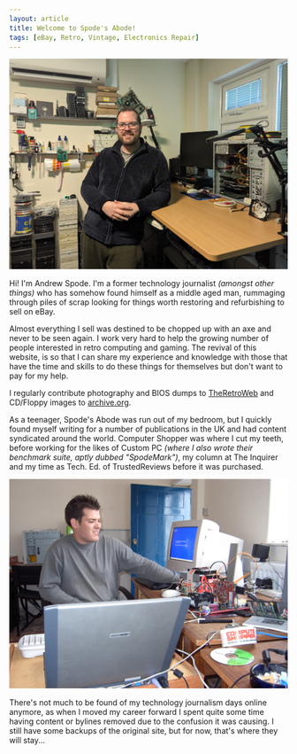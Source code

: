 ```yaml
---
layout: article
title: Welcome to Spode's Abode!
tags: [eBay, Retro, Vintage, Electronics Repair]
---
```


![A tired and ill Andrew Spode at his desk.](/assets/img/Andrew-Spode-at-Desk.jpg)

Hi! I'm Andrew Spode. I'm a former technology journalist _(amongst other things)_ who has somehow found himself as a middle aged man, rummaging through piles of scrap looking for things worth restoring and refurbishing to sell on eBay.

Almost everything I sell was destined to be chopped up with an axe and never to be seen again. I work very hard to help the growing number of people interested in retro computing and gaming. The revival of this website, is so that I can share my experience and knowledge with those that have the time and skills to do these things for themselves but don't want to pay for my help.

I regularly contribute photography and BIOS dumps to [TheRetroWeb](https://www.google.com/search?q=TheRetroWeb+Andrew+Spode&tbm=isch) and CD/Floppy images to [archive.org](https://archive.org/details/@andrewspode). 


As a teenager, Spode's Abode was run out of my bedroom, but I quickly found myself writing for a number of publications in the UK and had content syndicated around the world. Computer Shopper was where I cut my teeth, before working for the likes of Custom PC _(where I also wrote their benchmark suite, aptly dubbed "SpodeMark")_, my column at The Inquirer and my time as Tech. Ed. of TrustedReviews before it was purchased.

![An old picture of me testing graphics cards around 2004](/assets/img/Andrew-Spode-Computer-Shopper.jpg)

There's not much to be found of my technology journalism days online anymore, as when I moved my career forward I spent quite some time having content or bylines removed due to the confusion it was causing. I still have some backups of the original site, but for now, that's where they will stay...